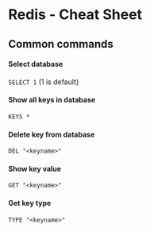 # Redis - Cheat Sheet

## Common commands

#### Select database
`SELECT 1` (1 is default)

#### Show all keys in database
`KEYS *`

#### Delete key from database
`DEL "<keyname>"`

#### Show key value
`GET "<keyname>"`


#### Get key type
`TYPE "<keyname>"`
